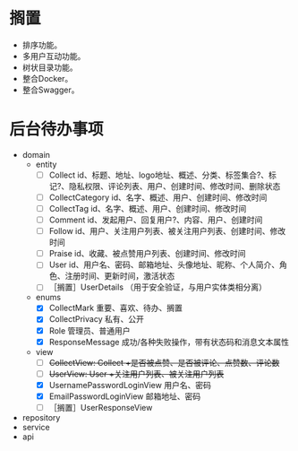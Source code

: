 # 搁置

* 排序功能。
* 多用户互动功能。
* 树状目录功能。
* 整合Docker。
* 整合Swagger。

# 后台待办事项

* domain
    * entity
        * [ ] Collect id、标题、地址、logo地址、概述、分类、标签集合?、标记?、隐私权限、评论列表、用户、创建时间、修改时间、删除状态
        * [ ] CollectCategory id、名字、概述、用户、创建时间、修改时间
        * [ ] CollectTag id、名字、概述、用户、创建时间、修改时间
        * [ ] Comment id、发起用户、回复用户?、内容、用户、创建时间
        * [ ] Follow id、用户、关注用户列表、被关注用户列表、创建时间、修改时间
        * [ ] Praise id、收藏、被点赞用户列表、创建时间、修改时间
        * [ ] User id、用户名、密码、邮箱地址、头像地址、昵称、个人简介、角色、注册时间、更新时间，激活状态
        * [ ] ［搁置］UserDetails （用于安全验证，与用户实体类相分离）
    * enums
        * [X] CollectMark 重要、喜欢、待办、搁置
        * [X] CollectPrivacy 私有、公开
        * [X] Role 管理员、普通用户
        * [X] ResponseMessage 成功/各种失败操作，带有状态码和消息文本属性
    * view
        * [ ] ~~CollectView: Collect +是否被点赞、是否被评论、点赞数、评论数~~
        * [ ] ~~UserView: User +关注用户列表、被关注用户列表~~
        * [X] UsernamePasswordLoginView 用户名、密码
        * [X] EmailPasswordLoginView 邮箱地址、密码
        * [ ] ［搁置］UserResponseView 
        
* repository
* service
* api
